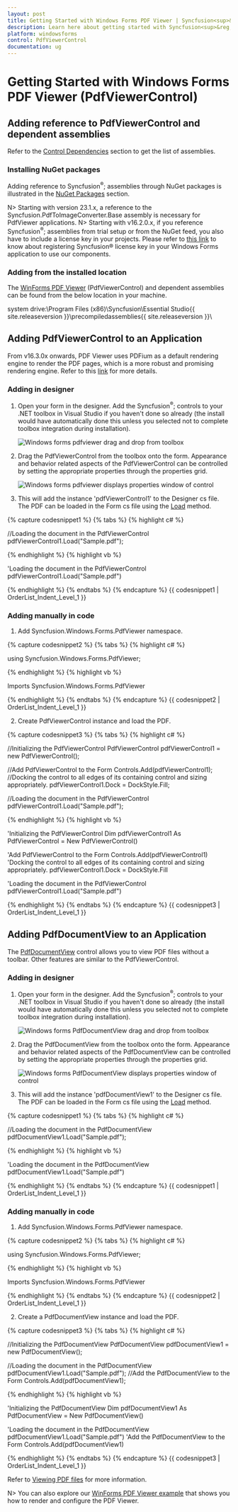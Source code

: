 ```yaml
---
layout: post
title: Getting Started with Windows Forms PDF Viewer | Syncfusion<sup>&reg;</sup>;
description: Learn here about getting started with Syncfusion<sup>&reg;</sup>; Windows Forms PDF Viewer control, its elements and more details.
platform: windowsforms
control: PdfViewerControl
documentation: ug
---
```


# Getting Started with Windows Forms PDF Viewer (PdfViewerControl)

## Adding reference to PdfViewerControl and dependent assemblies

Refer to the [Control Dependencies](https://help.syncfusion.com/windowsforms/control-dependencies#pdf-viewer) section to get the list of assemblies.

### Installing NuGet packages

Adding reference to Syncfusion<sup>&reg;</sup>; assemblies through NuGet packages is illustrated in the [NuGet Packages](https://help.syncfusion.com/windowsforms/installation/install-nuget-packages) section. 

N> Starting with version 23.1.x, a reference to the Syncfusion.PdfToImageConverter.Base assembly is necessary for PdfViewer applications.
N> Starting with v16.2.0.x, if you reference Syncfusion<sup>&reg;</sup>; assemblies from trial setup or from the NuGet feed, you also have to include a license key in your projects. Please refer to [this link](https://help.syncfusion.com/common/essential-studio/licensing/overview) to know about registering Syncfusion&reg; license key in your Windows Forms application to use our components.

### Adding from the installed location

The [WinForms PDF Viewer](https://www.syncfusion.com/winforms-ui-controls/pdf-viewer) (PdfViewerControl) and dependent assemblies can be found from the below location in your machine. 

system drive:\Program Files (x86)\Syncfusion\Essential Studio\{{ site.releaseversion }}\precompiledassemblies\{{ site.releaseversion }}\

## Adding PdfViewerControl to an Application

From v16.3.0x onwards, PDF Viewer uses PDFium as a default rendering engine to render the PDF pages, which is a more robust and promising rendering engine. Refer to this [link](https://help.syncfusion.com/windowsforms/pdf-viewer/pdf-rendering-engines) for more details.

### Adding in designer

1. Open your form in the designer. Add the Syncfusion<sup>&reg;</sup>; controls to your .NET toolbox in Visual Studio if you haven't done so already (the install would have automatically done this unless you selected not to complete toolbox integration during installation).
   
   ![Windows forms pdfviewer drag and drop from toolbox](Getting-Started_images/Getting-Started_img1.png)

2. Drag the PdfViewerControl from the toolbox onto the form. Appearance and behavior related aspects of the PdfViewerControl can be controlled by setting the appropriate properties through the properties grid. 

   ![Windows forms pdfviewer displays properties window of control](Getting-Started_images/Getting-Started_img2.png)
 
3. This will add the instance 'pdfViewerControl1' to the Designer cs file. The PDF can be loaded in the Form cs file using the [Load](https://help.syncfusion.com/cr/windowsforms/Syncfusion.Windows.Forms.PdfViewer.PdfViewerControl.html#Syncfusion_Windows_Forms_PdfViewer_PdfViewerControl_Load_System_String_) method. 

{% capture codesnippet1 %}
{% tabs %}
{% highlight c# %}

//Loading the document in the PdfViewerControl
pdfViewerControl1.Load("Sample.pdf");

{% endhighlight %}
{% highlight vb %}

'Loading the document in the PdfViewerControl
pdfViewerControl1.Load("Sample.pdf")

{% endhighlight %}
{% endtabs %}
{% endcapture %}
{{ codesnippet1 | OrderList_Indent_Level_1 }}
	
### Adding manually in code

1. Add Syncfusion.Windows.Forms.PdfViewer namespace.

{% capture codesnippet2 %}
{% tabs %}
{% highlight c# %}

using Syncfusion.Windows.Forms.PdfViewer;

{% endhighlight %}
{% highlight vb %}

Imports Syncfusion.Windows.Forms.PdfViewer

{% endhighlight %}
{% endtabs %}
{% endcapture %}
{{ codesnippet2 | OrderList_Indent_Level_1 }}

2. Create PdfViewerControl instance and load the PDF.

{% capture codesnippet3 %}
{% tabs %}
{% highlight c# %}

//Initializing the PdfViewerControl
PdfViewerControl pdfViewerControl1 = new PdfViewerControl();

//Add PdfViewerControl to the Form
Controls.Add(pdfViewerControl1);
//Docking the control to all edges of its containing control and sizing appropriately.
pdfViewerControl1.Dock = DockStyle.Fill;

//Loading the document in the PdfViewerControl
pdfViewerControl1.Load("Sample.pdf");

{% endhighlight %}
{% highlight vb %}

'Initializing the PdfViewerControl
Dim pdfViewerControl1 As PdfViewerControl = New PdfViewerControl()

'Add PdfViewerControl to the Form
Controls.Add(pdfViewerControl1)
'Docking the control to all edges of its containing control and sizing appropriately.
pdfViewerControl1.Dock = DockStyle.Fill

'Loading the document in the PdfViewerControl
pdfViewerControl1.Load("Sample.pdf")

{% endhighlight %}
{% endtabs %}
{% endcapture %}
{{ codesnippet3 | OrderList_Indent_Level_1 }}

## Adding PdfDocumentView to an Application

The [PdfDocumentView](https://help.syncfusion.com/cr/windowsforms/Syncfusion.Windows.Forms.PdfViewer.PdfDocumentView.html) control allows you to view PDF files without a toolbar. Other features are similar to the PdfViewerControl.

### Adding in designer

1. Open your form in the designer. Add the Syncfusion<sup>&reg;</sup>; controls to your .NET toolbox in Visual Studio if you haven't done so already (the install would have automatically done this unless you selected not to complete toolbox integration during installation).
   
   ![Windows forms PdfDocumentView drag and drop from toolbox](Getting-Started_images/Getting-Started_img1.png)

2. Drag the PdfDocumentView from the toolbox onto the form. Appearance and behavior related aspects of the PdfDocumentView can be controlled by setting the appropriate properties through the properties grid. 

   ![Windows forms PdfDocumentView displays properties window of control](Getting-Started_images/Getting-Started_img3.png)
 
3. This will add the instance 'pdfDocumentView1' to the Designer cs file. The PDF can be loaded in the Form cs file using the [Load](https://help.syncfusion.com/cr/windowsforms/Syncfusion.Windows.Forms.PdfViewer.PdfDocumentView.html#Syncfusion_Windows_Forms_PdfViewer_PdfDocumentView_Load_System_String_) method. 

{% capture codesnippet1 %}
{% tabs %}
{% highlight c# %}

//Loading the document in the PdfDocumentView
pdfDocumentView1.Load("Sample.pdf");

{% endhighlight %}
{% highlight vb %}

'Loading the document in the PdfDocumentView
pdfDocumentView1.Load("Sample.pdf")

{% endhighlight %}
{% endtabs %}
{% endcapture %}
{{ codesnippet1 | OrderList_Indent_Level_1 }}
	
### Adding manually in code

1. Add Syncfusion.Windows.Forms.PdfViewer namespace.

{% capture codesnippet2 %}
{% tabs %}
{% highlight c# %}

using Syncfusion.Windows.Forms.PdfViewer;

{% endhighlight %}
{% highlight vb %}

Imports Syncfusion.Windows.Forms.PdfViewer

{% endhighlight %}
{% endtabs %}
{% endcapture %}
{{ codesnippet2 | OrderList_Indent_Level_1 }}

2. Create a PdfDocumentView instance and load the PDF.

{% capture codesnippet3 %}
{% tabs %}
{% highlight c# %}

//Initializing the PdfDocumentView
PdfDocumentView pdfDocumentView1 = new PdfDocumentView();

//Loading the document in the PdfDocumentView
pdfDocumentView1.Load("Sample.pdf");
//Add the PdfDocumentView to the Form
Controls.Add(pdfDocumentView1);

{% endhighlight %}
{% highlight vb %}

'Initializing the PdfDocumentView
Dim pdfDocumentView1 As PdfDocumentView = New PdfDocumentView()

'Loading the document in the PdfDocumentView
pdfDocumentView1.Load("Sample.pdf")
'Add the PdfDocumentView to the Form
Controls.Add(pdfDocumentView1)

{% endhighlight %}
{% endtabs %}
{% endcapture %}
{{ codesnippet3 | OrderList_Indent_Level_1 }}

Refer to [Viewing PDF files](/windowsforms/pdf-viewer/working-with-pdf-viewer#viewing-pdf-files) for more information.

N> You can also explore our [WinForms PDF Viewer example](https://github.com/syncfusion/winforms-demos/tree/master/pdfviewer) that shows you how to render and configure the PDF Viewer.